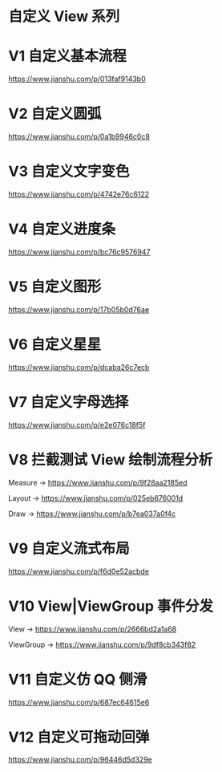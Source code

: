 # 自定义 View 系列

# V1 自定义基本流程
https://www.jianshu.com/p/013faf9143b0

# V2 自定义圆弧
https://www.jianshu.com/p/0a1b9946c0c8

# V3 自定义文字变色
https://www.jianshu.com/p/4742e76c6122

# V4 自定义进度条
https://www.jianshu.com/p/bc76c9576947

# V5 自定义图形
https://www.jianshu.com/p/17b05b0d76ae

# V6 自定义星星
https://www.jianshu.com/p/dcaba26c7ecb

# V7 自定义字母选择
https://www.jianshu.com/p/e2e076c18f5f

# V8 拦截测试 View 绘制流程分析 
Measure -> https://www.jianshu.com/p/9f28aa2185ed

Layout -> https://www.jianshu.com/p/025eb676001d

Draw -> https://www.jianshu.com/p/b7ea037a0f4c

# V9 自定义流式布局
https://www.jianshu.com/p/f6d0e52acbde

# V10 View|ViewGroup 事件分发
View -> https://www.jianshu.com/p/2666bd2a1a68

ViewGroup -> https://www.jianshu.com/p/9df8cb343f82

# V11 自定义仿 QQ 侧滑
https://www.jianshu.com/p/687ec64615e6

# V12 自定义可拖动回弹
https://www.jianshu.com/p/96446d5d329e

